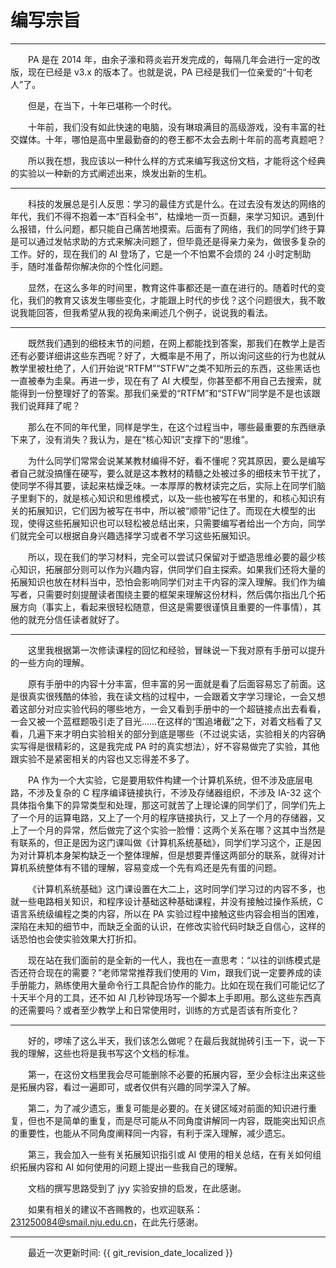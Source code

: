 <style>p { text-indent: 2em; }</style>

# 编写宗旨

---

PA 是在 2014 年，由余子濠和蒋炎岩开发完成的，每隔几年会进行一定的改版，现在已经是 v3.x 的版本了。也就是说，PA 已经是我们一位亲爱的“十旬老人”了。

但是，在当下，十年已堪称一个时代。

十年前，我们没有如此快速的电脑，没有琳琅满目的高级游戏，没有丰富的社交媒体。十年，哪怕是高中里最勤奋的的卷王都不太会去刷十年前的高考真题吧？

所以我在想，我应该以一种什么样的方式来编写我这份文档，才能将这个经典的实验以一种新的方式阐述出来，焕发出新的生机。

---

科技的发展总是引人反思：学习的最佳方式是什么。在过去没有发达的网络的年代，我们不得不抱着一本“百科全书”，枯燥地一页一页翻，来学习知识。遇到什么报错，什么问题，都只能自己痛苦地摸索。后面有了网络，我们的同学们终于算是可以通过发帖求助的方式来解决问题了，但毕竟还是得亲力亲为，做很多复杂的工作。好的，现在我们的 AI 登场了，它是一个不怕累不会烦的 24 小时定制助手，随时准备帮你解决你的个性化问题。

显然，在这么多年的时间里，教育这件事都还是一直在进行的。随着时代的变化，我们的教育又该发生哪些变化，才能跟上时代的步伐？这个问题很大，我不敢说我能回答，但我希望从我的视角来阐述几个例子，说说我的看法。

---

既然我们遇到的细枝末节的问题，在网上都能找到答案，那我们在教学上是否还有必要详细讲这些东西呢？好了，大概率是不用了，所以询问这些的行为也就从教学里被杜绝了，人们开始说“RTFM”“STFW”之类不知所云的东西，这些黑话也一直被奉为圭臬。再进一步，现在有了 AI 大模型，你甚至都不用自己去搜索，就能得到一份整理好了的答案。那我们亲爱的“RTFM”和“STFW”同学是不是也该跟我们说拜拜了呢？

那么在不同的年代里，同样是学生，在这个过程当中，哪些最重要的东西继承下来了，没有消失？我认为，是在“核心知识”支撑下的“思维”。

为什么同学们常常会说某某教材编得不好，看不懂呢？究其原因，要么是编写者自己就没搞懂在硬写，要么就是这本教材的精髓之处被过多的细枝末节干扰了，使同学不得其要，读起来枯燥乏味。一本厚厚的教材读完之后，实际上在同学们脑子里剩下的，就是核心知识和思维模式，以及一些也被写在书里的，和核心知识有关的拓展知识，它们因为被写在书中，所以被“顺带”记住了。而现在大模型的出现，使得这些拓展知识也可以轻松被总结出来，只需要编写者给出一个方向，同学们就完全可以根据自身兴趣选择学习或者不学习这些拓展知识。

所以，现在我们的学习材料，完全可以尝试只保留对于塑造思维必要的最少核心知识，拓展部分则可以作为兴趣内容，供同学们自主探索。如果我们还将大量的拓展知识也放在材料当中，恐怕会影响同学们对主干内容的深入理解。我们作为编写者，只需要时刻提醒读者围绕主要的框架来理解这份材料，然后偶尔指出几个拓展方向（事实上，看起来很轻松随意，但这是需要很谨慎且重要的一件事情），其他的就充分信任读者就好了。

---

这里我根据第一次修读课程的回忆和经验，冒昧说一下我对原有手册可以提升的一些方向的理解。

原有手册中的内容十分丰富，但丰富的另一面就是看了后面容易忘了前面。这是很真实很残酷的体验，我在读文档的过程中，一会跟着文字学习理论，一会又想着这部分对应实验代码的哪些地方，一会又看到手册中的一个超链接点出去看看，一会又被一个蓝框题吸引走了目光……在这样的“围追堵截”之下，对着文档看了又看，几遍下来才明白实验相关的部分到底是哪些（不过说实话，实验相关的内容确实写得是很精彩的，这是我完成 PA 时的真实想法），好不容易做完了实验，其他跟实验不是紧密相关的内容也又忘得差不多了。

PA 作为一个大实验，它是要用软件构建一个计算机系统，但不涉及底层电路，不涉及复杂的 C 程序编译链接执行，不涉及存储器组织，不涉及 IA-32 这个具体指令集下的异常类型和处理，那这可就苦了上理论课的同学们了，同学们先上了一个月的运算电路，又上了一个月的程序链接执行，又上了一个月的存储器，又上了一个月的异常，然后做完了这个实验一脸懵：这两个关系在哪？这其中当然是有联系的，但正是因为这门课叫做《计算机系统基础》，同学们学习这个，正是因为对计算机本身架构缺乏一个整体理解，但是想要弄懂这两部分的联系，就得对计算机系统整体有不错的理解，容易变成一个先有鸡还是先有蛋的问题。

《计算机系统基础》这门课设置在大二上，这时同学们学习过的内容不多，也就一些电路相关知识，和程序设计基础这种基础课程，并没有接触过操作系统，C 语言系统级编程之类的内容，所以在 PA 实验过程中接触这些内容会相当的困难，深陷在未知的细节中，而缺乏全面的认识，在修改实验代码时缺乏自信心，这样的话恐怕也会使实验效果大打折扣。

现在站在我们面前的是全新的一代人，我也在一直思考：“以往的训练模式是否还符合现在的需要？”老师常常推荐我们使用的 Vim，跟我们说一定要养成的读手册能力，熟练使用大量命令行工具配合协作的能力。比如在现在我们可能记忆了十天半个月的工具，还不如 AI 几秒钟现场写一个脚本上手即用。那么这些东西真的还需要吗？或者至少教学上和日常使用时，训练的方式是否该有所变化？

---

好的，啰嗦了这么半天，我们该怎么做呢？在最后我就抛砖引玉一下，说一下我的理解，这些也将是我书写这个文档的标准。

第一，在这份文档里我会尽可能删除不必要的拓展内容，至少会标注出来这些是拓展内容，看过一遍即可，或者仅供有兴趣的同学深入了解。

第二，为了减少遗忘，重复可能是必要的。在关键区域对前面的知识进行重复，但也不是简单的重复，而是尽可能从不同角度讲解同一内容，既能突出知识点的重要性，也能从不同角度阐释同一内容，有利于深入理解，减少遗忘。

第三，我会加入一些有关拓展知识指引或 AI 使用的相关总结，在有关如何组织拓展内容和 AI 如何使用的问题上提出一些我自己的理解。

文档的撰写思路受到了 jyy 实验安排的启发，在此感谢。


如果有相关的建议不吝赐教的，也欢迎联系：<email>231250084@smail.nju.edu.cn</email>，在此先行感谢。

---

最近一次更新时间: {{ git_revision_date_localized }}